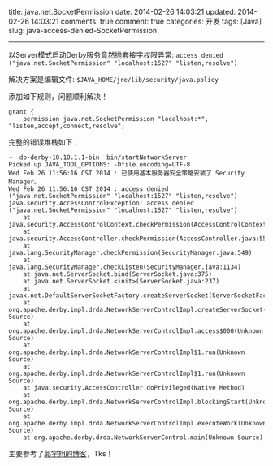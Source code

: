 title: java.net.SocketPermission
date: 2014-02-26 14:03:21
updated: 2014-02-26 14:03:21
comments: true
comment: true
categories: 开发
tags: [Java]
slug: java-access-denied-SocketPermission

---

以Server模式启动Derby服务竟然抛套接字权限异常:
`access denied ("java.net.SocketPermission" "localhost:1527" "listen,resolve")`

解决方案是编辑文件: 
`$JAVA_HOME/jre/lib/security/java.policy`

添加如下规则，问题顺利解决！

	grant {
		permission java.net.SocketPermission "localhost:*", "listen,accept,connect,resolve";

<!-- more -->

完整的错误堆栈如下：

```
➜  db-derby-10.10.1.1-bin  bin/startNetworkServer
Picked up JAVA_TOOL_OPTIONS: -Dfile.encoding=UTF-8
Wed Feb 26 11:56:16 CST 2014 : 已使用基本服务器安全策略安装了 Security Manager。
Wed Feb 26 11:56:16 CST 2014 : access denied ("java.net.SocketPermission" "localhost:1527" "listen,resolve")
java.security.AccessControlException: access denied ("java.net.SocketPermission" "localhost:1527" "listen,resolve")
	at java.security.AccessControlContext.checkPermission(AccessControlContext.java:372)
	at java.security.AccessController.checkPermission(AccessController.java:559)
	at java.lang.SecurityManager.checkPermission(SecurityManager.java:549)
	at java.lang.SecurityManager.checkListen(SecurityManager.java:1134)
	at java.net.ServerSocket.bind(ServerSocket.java:375)
	at java.net.ServerSocket.<init>(ServerSocket.java:237)
	at javax.net.DefaultServerSocketFactory.createServerSocket(ServerSocketFactory.java:231)
	at org.apache.derby.impl.drda.NetworkServerControlImpl.createServerSocket(Unknown Source)
	at org.apache.derby.impl.drda.NetworkServerControlImpl.access$000(Unknown Source)
	at org.apache.derby.impl.drda.NetworkServerControlImpl$1.run(Unknown Source)
	at org.apache.derby.impl.drda.NetworkServerControlImpl$1.run(Unknown Source)
	at java.security.AccessController.doPrivileged(Native Method)
	at org.apache.derby.impl.drda.NetworkServerControlImpl.blockingStart(Unknown Source)
	at org.apache.derby.impl.drda.NetworkServerControlImpl.executeWork(Unknown Source)
	at org.apache.derby.drda.NetworkServerControl.main(Unknown Source)
```

主要参考了[郭宇翔的博客][s]，Tks！

[s]: http://blog.yourtion.com/java-access-denied-socketpermission-solution.html